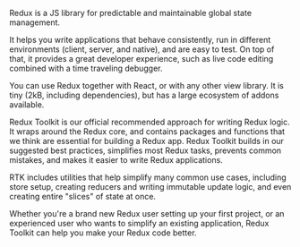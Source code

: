 Redux is a JS library for predictable and maintainable global state management.

It helps you write applications that behave consistently,
run in different environments (client, server, and native), and are easy to test.
On top of that, it provides a great developer experience, such as live code editing combined with a time traveling debugger.

You can use Redux together with React, or with any other view library.
It is tiny (2kB, including dependencies), but has a large ecosystem of addons available.

Redux Toolkit is our official recommended approach for writing Redux logic.
It wraps around the Redux core,
and contains packages and functions that we think are essential for building a Redux app.
Redux Toolkit builds in our suggested best practices, simplifies most Redux tasks, prevents common mistakes,
and makes it easier to write Redux applications.

RTK includes utilities that help simplify many common use cases,
including store setup, creating reducers and writing immutable update logic,
and even creating entire "slices" of state at once.

Whether you're a brand new Redux user setting up your first project,
or an experienced user who wants to simplify an existing application,
Redux Toolkit can help you make your Redux code better.
